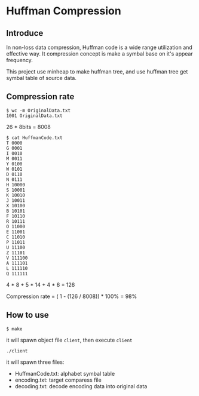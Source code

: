 # Huffman Compression

## Introduce 

In non-loss data compression, Huffman code is a wide range utilization and effective way. It compression concept is make a symbal base on it's appear frequency.

This project use minheap to make huffman tree, and use huffman tree get symbal table of source data.


## Compression rate

```
$ wc -m OriginalData.txt
1001 OriginalData.txt
```

26 * 8bits = 8008

```
$ cat HuffmanCode.txt
T 0000
G 0001
I 0010
M 0011
Y 0100
W 0101
D 0110
N 0111
H 10000
S 10001
K 10010
J 10011
X 10100
B 10101
F 10110
R 10111
O 11000
E 11001
C 11010
P 11011
U 11100
Z 11101
V 111100
A 111101
L 111110
Q 111111
```

4 * 8 + 5 * 14 + 4 * 6 = 126

Compression rate = ( 1 - (126 / 8008)) * 100% = 98%


## How to use

```
$ make
```

it will spawn object file `client`, then execute `client`

```
./client
```

it will spawn three files:
- HuffmanCode.txt: alphabet symbal table
- encoding.txt: target comparess file
- decoding.txt: decode encoding data into original data





